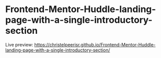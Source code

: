 # Frontend-Mentor-Huddle-landing-page-with-a-single-introductory-section
Live preview: https://christelpeerisr.github.io/Frontend-Mentor-Huddle-landing-page-with-a-single-introductory-section/
